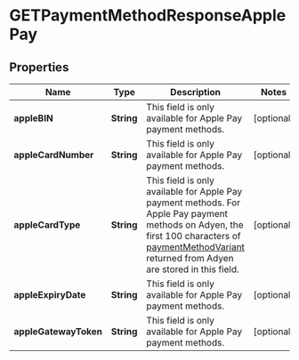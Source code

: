 

# GETPaymentMethodResponseApplePay


## Properties

| Name | Type | Description | Notes |
|------------ | ------------- | ------------- | -------------|
|**appleBIN** | **String** | This field is only available for Apple Pay payment methods.  |  [optional] |
|**appleCardNumber** | **String** | This field is only available for Apple Pay payment methods.  |  [optional] |
|**appleCardType** | **String** | This field is only available for Apple Pay payment methods.  For Apple Pay payment methods on Adyen, the first 100 characters of [paymentMethodVariant](https://docs.adyen.com/development-resources/paymentmethodvariant) returned from Adyen are stored in this field.  |  [optional] |
|**appleExpiryDate** | **String** | This field is only available for Apple Pay payment methods.  |  [optional] |
|**appleGatewayToken** | **String** | This field is only available for Apple Pay payment methods.  |  [optional] |



